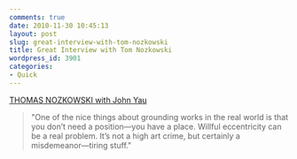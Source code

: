 ```yaml
---
comments: true
date: 2010-11-30 10:45:13
layout: post
slug: great-interview-with-tom-nozkowski
title: Great Interview with Tom Nozkowski
wordpress_id: 3901
categories:
- Quick
---
```


[THOMAS NOZKOWSKI with John Yau](http://www.brooklynrail.org/2010/11/art/thomas-nozkowski-with-john-yau)

> "One of the nice things about grounding works in the real world is that you don’t need a position—you have a place. Willful eccentricity can be a real problem. It’s not a high art crime, but certainly a misdemeanor—tiring stuff."

